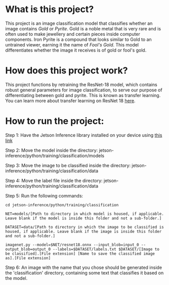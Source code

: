 # What is this project?

This project is an image classification model that classifies whether an image contains *Gold* or *Pyrite*. Gold is a noble metal that is very rare and is often used to make jewellery and certain pieces inside computer components. Iron Pyrite is a compound that looks similar to Gold to an untrained viewer, earning it the name of *Fool's Gold*. This model differentiates whether the image it receives is of gold or fool's gold.

# How does this project work?

This project functions by retraining the ResNet-18 model, which contains robust general parameters for image classification, to serve our purpose of differentiating between gold and pyrite. This is known as transfer learning. You can learn more about transfer learning on ResNet 18 [here](https://github.com/dusty-nv/jetson-inference/blob/master/docs/pytorch-cat-dog.md).

# How to run the project:

Step 1: Have the Jetson Inference library installed on your device using [this link](https://github.com/dusty-nv/jetson-inference)

Step 2: Move the model inside the directory: jetson-inference/python/training/classification/models

Step 3: Move the image to be classified inside the directory: jetson-inference/python/training/classification/data

Step 4: Move the label file inside the directory: jetson-inference/python/training/classification/data

Step 5: Run the following commands:

```
cd jetson-inference/python/training/classification

NET=models/[Path to directory in which model is housed, if applicable. Leave blank if the model is inside this folder and not a sub-folder.]

DATASET=data/[Path to directory in which the image to be classified is housed, if applicable. Leave blank if the image is inside this folder and not a sub-folder.]

imagenet.py --model=$NET/resnet18.onnx --input_blob=input_0 --output_blob=output_0 --labels=$DATASET/labels.txt $DATASET/[Image to be classified].[File extension] [Name to save the classified image as].[File extension]
```

Step 6: An image with the name that you chose should be generated inside the 'classification' directory, containing some text that classifies it based on the model.

